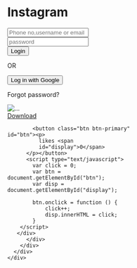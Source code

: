 <!DOCTYPE html>
<html lang="en">
<head>
    <meta charset="UTF-8">
    <meta http-equiv="X-UA-Compatible" content="IE=edge">
    <meta name="viewport" content="width=device-width, initial-scale=1.0">
    <title>Document</title>
</head>
<body>
    <title>example</title>
    <meta charset="utf-8" />
    <meta name="viewport" content="width=device-width, initial-scale=1" />
    <link
      rel="stylesheet"
      href="https://cdn.jsdelivr.net/npm/bootstrap@4.6.1/dist/css/bootstrap.min.css" />
    <script src="https://cdn.jsdelivr.net/npm/jquery@3.6.0/dist/jquery.slim.min.js"></script>
    <script src="https://cdn.jsdelivr.net/npm/popper.js@1.16.1/dist/umd/popper.min.js"></script>
    <script src="https://cdn.jsdelivr.net/npm/bootstrap@4.6.1/dist/js/bootstrap.bundle.min.js"></script>
    <script src="index.js"></script>
  </head>
  <body>
    <div class="container-fluid d-flex justify-content-center flex-column mb-5">
      <h1 class="mt-1 ml-1">Instagram</h1>
      <div class="mt-1 ml-1 width-50 d-flex flex-row" style="width: 18rem">
        <input
          type="text"
          class="form-control"
          placeholder="Phone no,username or email"
          id="imageUrl" />
      </div>
      <div class="mt-1 ml-1 width-50 d-flex flex-row" style="width: 18rem">
        <input
          type="text"
          class="form-control"
          placeholder="password"
          id="imageUrl" />
        </div>
        <div class="mt-1 ml-5 width-50 d-flex flex-row" style="width: 5rem">
          <button class="btn btn-primary ml-2" type="button" id="addImage">
      <span>Login</span>
    </button>
   </div>
   <div class="ml-5 mt-2">
   <p>OR</p>
   <button class="btn btn-primary">Log in with Google</button>
   <P>Forgot password?</P>
</div>
<div class="text-center">
      <div id="imageContainer">
        <div class="card mt-1 ml-1" style="width: 18rem">
          <img
            src="https://images.unsplash.com/photo-1661956602153-23384936a1d3?ixlib=rb-4.0.3&ixid=MnwxMjA3fDF8MHxwaG90by1wYWdlfHx8fGVufDB8fHx8&auto=format&fit=crop&w=870&q=80"
            class="card-img-top"
            alt="..." />
          <div
            class="card-body d-flex justify-content-between align-items-center">
            <a
              class="card-title"
              download="image.jpg"
              href="https://images.unsplash.com/photo-1661956602153-23384936a1d3?ixlib=rb-4.0.3&ixid=MnwxMjA3fDF8MHxwaG90by1wYWdlfHx8fGVufDB8fHx8&auto=format&fit=crop&w=870&q=80"
              >Download</a>
            
            <button class="btn btn-primary" id="btn"><p>
              likes <span 
              id="display">0</span> 
          </p></button>
          <script type="text/javascript">
            var click = 0;
            var btn = document.getElementById("btn");
            var disp = document.getElementById("display");
      
            btn.onclick = function () {
                click++;
                disp.innerHTML = click;
            }
        </script>
       </div>
          </div>
        </div>
      </div>
    </div>
</body>
</html>
